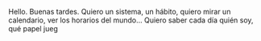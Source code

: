 Hello. Buenas tardes. Quiero un sistema, un hábito, quiero mirar un calendario, ver los horarios del mundo... Quiero saber cada día quién soy, qué papel jueg